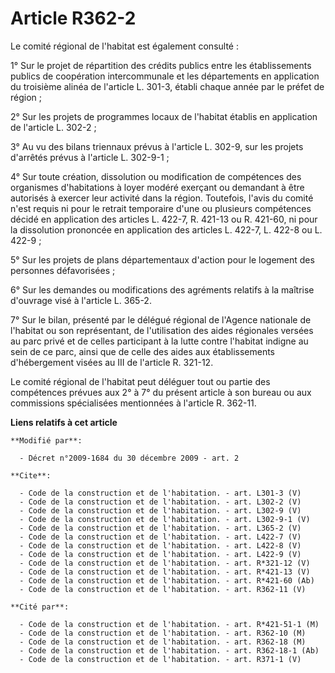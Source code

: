 # Article R362-2

Le comité régional de l'habitat est également consulté : 

1° Sur le projet de répartition des crédits publics entre les établissements publics de coopération intercommunale et les
départements en application du troisième alinéa de l'article L. 301-3, établi chaque année par le préfet de région ; 

2° Sur les projets de programmes locaux de l'habitat établis en application de l'article L. 302-2 ; 

3° Au vu des bilans triennaux prévus à l'article L. 302-9, sur les projets d'arrêtés prévus à l'article L. 302-9-1 ; 

4° Sur toute création, dissolution ou modification de compétences des organismes d'habitations à loyer modéré exerçant ou
demandant à être autorisés à exercer leur activité dans la région. Toutefois, l'avis du comité n'est requis ni pour le
retrait temporaire d'une ou plusieurs compétences décidé en application des articles L. 422-7, R. 421-13 ou R. 421-60, ni
pour la dissolution prononcée en application des articles L. 422-7, L. 422-8 ou L. 422-9 ; 

5° Sur les projets de plans départementaux d'action pour le logement des personnes défavorisées ; 

6° Sur les demandes ou modifications des agréments relatifs à la maîtrise d'ouvrage visé à l'article L. 365-2. 

7° Sur le bilan, présenté par le délégué régional de l'Agence nationale de l'habitat ou son représentant, de l'utilisation
des aides régionales versées au parc privé et de celles participant à la lutte contre l'habitat indigne au sein de ce parc,
ainsi que de celle des aides aux établissements d'hébergement visées au III de l'article R. 321-12. 

Le comité régional de l'habitat peut déléguer tout ou partie des compétences prévues aux 2° à 7° du présent article à son
bureau ou aux commissions spécialisées mentionnées à l'article R. 362-11.

**Liens relatifs à cet article**

	**Modifié par**:

	  - Décret n°2009-1684 du 30 décembre 2009 - art. 2

	**Cite**:

	  - Code de la construction et de l'habitation. - art. L301-3 (V)
	  - Code de la construction et de l'habitation. - art. L302-2 (V)
	  - Code de la construction et de l'habitation. - art. L302-9 (V)
	  - Code de la construction et de l'habitation. - art. L302-9-1 (V)
	  - Code de la construction et de l'habitation. - art. L365-2 (V)
	  - Code de la construction et de l'habitation. - art. L422-7 (V)
	  - Code de la construction et de l'habitation. - art. L422-8 (V)
	  - Code de la construction et de l'habitation. - art. L422-9 (V)
	  - Code de la construction et de l'habitation. - art. R*321-12 (V)
	  - Code de la construction et de l'habitation. - art. R*421-13 (V)
	  - Code de la construction et de l'habitation. - art. R*421-60 (Ab)
	  - Code de la construction et de l'habitation. - art. R362-11 (V)

	**Cité par**:

	  - Code de la construction et de l'habitation. - art. R*421-51-1 (M)
	  - Code de la construction et de l'habitation. - art. R362-10 (M)
	  - Code de la construction et de l'habitation. - art. R362-18 (M)
	  - Code de la construction et de l'habitation. - art. R362-18-1 (Ab)
	  - Code de la construction et de l'habitation. - art. R371-1 (V)
